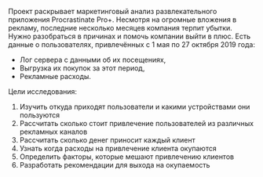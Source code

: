 Проект раскрывает маркетинговый анализ развлекательного приложения Procrastinate Pro+. Несмотря на огромные вложения в рекламу, последние несколько месяцев компания терпит убытки. Нужно разобраться в причинах и помочь компании выйти в плюс. Есть данные о пользователях, привлечённых с 1 мая по 27 октября 2019 года:

- Лог сервера с данными об их посещениях,
- Выгрузка их покупок за этот период,
- Рекламные расходы.

Цели исследования:
1. Изучить откуда приходят пользователи и какими устройствами они пользуются
2. Рассчитать сколько стоит привлечение пользователей из различных рекламных каналов
3. Рассчитать сколько денег приносит каждый клиент
4. Узнать когда расходы на привлечение клиента окупаются
5. Определить факторы, которые мешают привлечению клиентов
6. Разработать рекомендации для выхода на окупаемость

